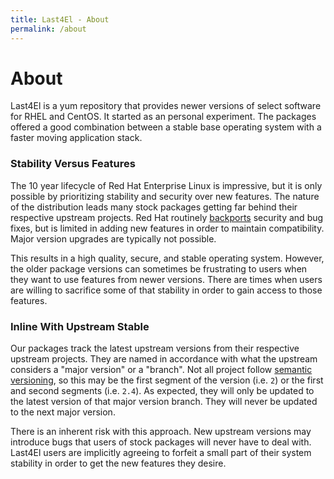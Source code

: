 ```yaml
---
title: Last4El - About
permalink: /about
---
```


# About

Last4El is a yum repository that provides newer versions of select software for
RHEL and CentOS.  It started as an personal experiment. 
The packages offered a good combination between a stable base operating system 
with a faster moving application stack.  

### Stability Versus Features

The 10 year lifecycle of Red Hat Enterprise Linux is impressive, but it is only
possible by prioritizing stability and security over new features.  The nature
of the distribution leads many stock packages getting far behind their
respective upstream projects.  Red Hat routinely [backports][backports]
security and bug fixes, but is limited in adding new features in order to
maintain compatibility.  Major version upgrades are typically not possible.

This results in a high quality, secure, and stable operating system.  However,
the older package versions can sometimes be frustrating to users when they want
to use features from newer versions.  There are times when users are willing to
sacrifice some of that stability in order to gain access to those features.


### Inline With Upstream Stable

Our packages track the latest upstream versions from their respective upstream
projects.  They are named in accordance with what the upstream considers a
"major version" or a "branch".  Not all project follow [semantic
versioning][semver], so this may be the first segment of the version (i.e. `2`)
or the first and second segments (i.e. `2.4`).  As expected, they will only be
updated to the latest version of that major version branch.  They will never be
updated to the next major version.

There is an inherent risk with this approach.  New upstream versions may
introduce bugs that users of stock packages will never have to deal with.  Last4El
users are implicitly agreeing to forfeit a small part of their system stability
in order to get the new features they desire.

[backports]: https://access.redhat.com/security/updates/backporting
[semver]: https://semver.org
[setup]: /setup
